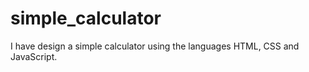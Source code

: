 # simple_calculator
 I have design a simple calculator using the languages HTML, CSS and JavaScript.
